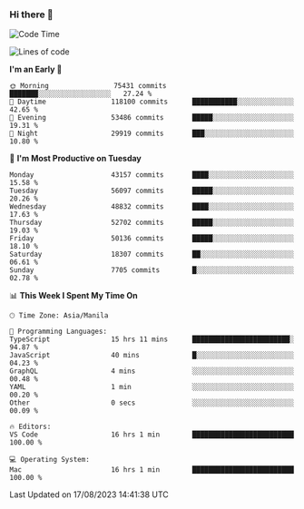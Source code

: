### Hi there 👋

<!--START_SECTION:waka-->
![Code Time](http://img.shields.io/badge/Code%20Time-4%2C244%20hrs%209%20mins-blue)

![Lines of code](https://img.shields.io/badge/From%20Hello%20World%20I%27ve%20Written-105.9%20million%20lines%20of%20code-blue)

**I'm an Early 🐤** 

```text
🌞 Morning                75431 commits       ███████░░░░░░░░░░░░░░░░░░   27.24 % 
🌆 Daytime                118100 commits      ███████████░░░░░░░░░░░░░░   42.65 % 
🌃 Evening                53486 commits       █████░░░░░░░░░░░░░░░░░░░░   19.31 % 
🌙 Night                  29919 commits       ███░░░░░░░░░░░░░░░░░░░░░░   10.80 % 
```
📅 **I'm Most Productive on Tuesday** 

```text
Monday                   43157 commits       ████░░░░░░░░░░░░░░░░░░░░░   15.58 % 
Tuesday                  56097 commits       █████░░░░░░░░░░░░░░░░░░░░   20.26 % 
Wednesday                48832 commits       ████░░░░░░░░░░░░░░░░░░░░░   17.63 % 
Thursday                 52702 commits       █████░░░░░░░░░░░░░░░░░░░░   19.03 % 
Friday                   50136 commits       █████░░░░░░░░░░░░░░░░░░░░   18.10 % 
Saturday                 18307 commits       ██░░░░░░░░░░░░░░░░░░░░░░░   06.61 % 
Sunday                   7705 commits        █░░░░░░░░░░░░░░░░░░░░░░░░   02.78 % 
```


📊 **This Week I Spent My Time On** 

```text
🕑︎ Time Zone: Asia/Manila

💬 Programming Languages: 
TypeScript               15 hrs 11 mins      ████████████████████████░   94.87 % 
JavaScript               40 mins             █░░░░░░░░░░░░░░░░░░░░░░░░   04.23 % 
GraphQL                  4 mins              ░░░░░░░░░░░░░░░░░░░░░░░░░   00.48 % 
YAML                     1 min               ░░░░░░░░░░░░░░░░░░░░░░░░░   00.20 % 
Other                    0 secs              ░░░░░░░░░░░░░░░░░░░░░░░░░   00.09 % 

🔥 Editors: 
VS Code                  16 hrs 1 min        █████████████████████████   100.00 % 

💻 Operating System: 
Mac                      16 hrs 1 min        █████████████████████████   100.00 % 
```


 Last Updated on 17/08/2023 14:41:38 UTC
<!--END_SECTION:waka-->


<!--
**rad182/rad182** is a ✨ _special_ ✨ repository because its `README.md` (this file) appears on your GitHub profile.

Here are some ideas to get you started:

- 🔭 I’m currently working on ...
- 🌱 I’m currently learning ...
- 👯 I’m looking to collaborate on ...
- 🤔 I’m looking for help with ...
- 💬 Ask me about ...
- 📫 How to reach me: ...
- 😄 Pronouns: ...
- ⚡ Fun fact: ...
-->
